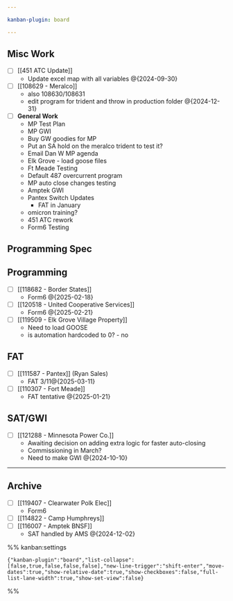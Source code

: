 ```yaml
---

kanban-plugin: board

---
```


## Misc Work

- [ ] [[451 ATC Update]]
	- Update excel map with all variables @{2024-09-30}
- [ ] [[108629 - Meralco]]
	- also 108630/108631
	- edit program for trident and throw in production folder @{2024-12-31}
- [ ] **General Work**
	- MP Test Plan
	- MP GWI
	- Buy GW goodies for MP
	- Put an SA hold on the meralco trident to test it?
	- Email Dan W MP agenda
	- Elk Grove - load goose files
	- Ft Meade Testing
	- Default 487 overcurrent program
	- MP auto close changes testing
	- Amptek GWI
	- Pantex Switch Updates
		- FAT in January
	- omicron training?
	- 451 ATC rework
	- Form6 Testing


## Programming Spec



## Programming

- [ ] [[118682 - Border States]]
	- Form6 @{2025-02-18}
- [ ] [[120518 - United Cooperative Services]]
	- Form6 @{2025-02-21}
- [ ] [[119509 - Elk Grove Village Property]]
	- Need to load GOOSE
	- is automation hardcoded to 0? - no


## FAT

- [ ] [[111587 - Pantex]] (Ryan Sales)
	- FAT 3/11@{2025-03-11}
- [ ] [[110307 - Fort Meade]]
	- FAT tentative @{2025-01-21}


## SAT/GWI

- [ ] [[121288 - Minnesota Power Co.]]
	- Awaiting decision on adding extra logic for faster auto-closing
	- Commissioning in March?
	- Need to make GWI
	@{2024-10-10}


***

## Archive

- [ ] [[119407 - Clearwater Polk Elec]]
	- Form6
- [ ] [[114822 - Camp Humphreys]]
- [ ] [[116007 - Amptek BNSF]]
	- SAT handled by AMS
	@{2024-12-02}

%% kanban:settings
```
{"kanban-plugin":"board","list-collapse":[false,true,false,false,false],"new-line-trigger":"shift-enter","move-dates":true,"show-relative-date":true,"show-checkboxes":false,"full-list-lane-width":true,"show-set-view":false}
```
%%